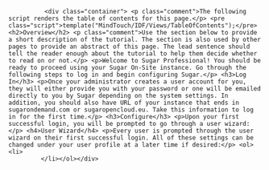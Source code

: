 
              <div class="container"> <p class="comment">The following script renders the table of contents for this page.</p> <pre class="script">template("MindTouch/IDF/Views/TableOfContents");</pre> <h2>Overview</h2> <p class="comment">Use the section below to provide a short description of the tutorial. The section is also used by other pages to provide an abstract of this page. The lead sentence should tell the reader enough about the tutorial to help them decide whether to read on or not.</p> <p>Welcome to Sugar Professional! You should be ready to proceed using your Sugar On-Site instance. Go through the following steps to log in and begin configuring Sugar.</p> <h3>Log In</h3> <p>Once your administrator creates a user account for you, they will either provide you with your password or one will be emailed directly to you by Sugar depending on the system settings. In addition, you should also have URL of your instance that ends in sugarondemand.com or sugaropencloud.eu. Take this information to log in for the first time.</p> <h3>Configure</h3> <p>Upon your first successful login, you will be prompted to go through a user wizard:</p> <h4>User Wizard</h4> <p>Every user is prompted through the user wizard on their first successful login. All of these settings can be changed under your user profile at a later time if desired:</p> <ol> <li>
             </li></ol></div>
          
          
        